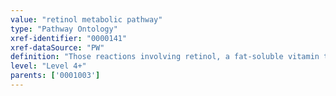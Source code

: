 ```yaml
---
value: "retinol metabolic pathway"
type: "Pathway Ontology"
xref-identifier: "0000141"
xref-dataSource: "PW"
definition: "Those reactions involving retinol, a fat-soluble vitamin that is the dietary form of vitamin A and is important for bone growth and in vision. Precursors of retinol such as carotenoid or retinyl esters are derived from diet and are converted to retinal and retinol, respectively."
level: "Level 4+"
parents: ['0001003']
---
```

